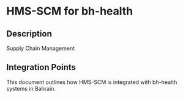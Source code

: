 # HMS-SCM for bh-health

## Description

Supply Chain Management

## Integration Points

This document outlines how HMS-SCM is integrated with bh-health systems in Bahrain.
